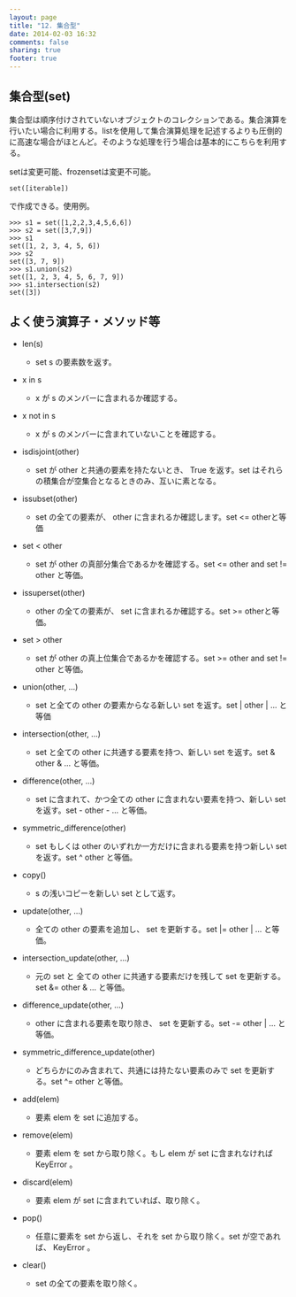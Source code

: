 ```yaml
---
layout: page
title: "12. 集合型"
date: 2014-02-03 16:32
comments: false
sharing: true
footer: true
---
```


## 集合型(set)
集合型は順序付けされていないオブジェクトのコレクションである。集合演算を行いたい場合に利用する。listを使用して集合演算処理を記述するよりも圧倒的に高速な場合がほとんど。そのような処理を行う場合は基本的にこちらを利用する。

setは変更可能、frozensetは変更不可能。

```
set([iterable])
```

で作成できる。使用例。

```
>>> s1 = set([1,2,2,3,4,5,6,6])
>>> s2 = set([3,7,9])
>>> s1
set([1, 2, 3, 4, 5, 6])
>>> s2
set([3, 7, 9])
>>> s1.union(s2)
set([1, 2, 3, 4, 5, 6, 7, 9])
>>> s1.intersection(s2)
set([3])
```

## よく使う演算子・メソッド等
* len(s)
    * set s の要素数を返す。

* x in s
    * x が s のメンバーに含まれるか確認する。

* x not in s
    * x が s のメンバーに含まれていないことを確認する。

* isdisjoint(other)
    * set が other と共通の要素を持たないとき、 True を返す。set はそれらの積集合が空集合となるときのみ、互いに素となる。

* issubset(other)
    * set の全ての要素が、 other に含まれるか確認します。set <= otherと等価

* set < other
    * set が other の真部分集合であるかを確認する。set <= other and set != other と等価。

* issuperset(other)
    * other の全ての要素が、 set に含まれるか確認する。set >= otherと等価。

* set > other
    * set が other の真上位集合であるかを確認する。set >= other and set != other と等価。

* union(other, ...)
    * set と全ての other の要素からなる新しい set を返す。set | other | ... と等価

* intersection(other, ...)
    * set と全ての other に共通する要素を持つ、新しい set を返す。set & other & ... と等価。

* difference(other, ...)
    * set に含まれて、かつ全ての other に含まれない要素を持つ、新しい set を返す。set - other - ... と等価。

* symmetric_difference(other)
    * set もしくは other のいずれか一方だけに含まれる要素を持つ新しい set を返す。set ^ other と等価。

* copy()
    * s の浅いコピーを新しい set として返す。

* update(other, ...)
    * 全ての other の要素を追加し、 set を更新する。set |= other | ... と等価。

* intersection_update(other, ...)
    * 元の set と 全ての other に共通する要素だけを残して set を更新する。set &= other & ... と等価。

* difference_update(other, ...)
    * other に含まれる要素を取り除き、 set を更新する。set -= other | ... と等価。

* symmetric_difference_update(other)
    * どちらかにのみ含まれて、共通には持たない要素のみで set を更新する。set ^= other と等価。

* add(elem)
    * 要素 elem を set に追加する。

* remove(elem)
    * 要素 elem を set から取り除く。もし elem が set に含まれなければ KeyError 。

* discard(elem)
    * 要素 elem が set に含まれていれば、取り除く。

* pop()
    * 任意に要素を set から返し、それを set から取り除く。set が空であれば、 KeyError 。

* clear()
    * set の全ての要素を取り除く。